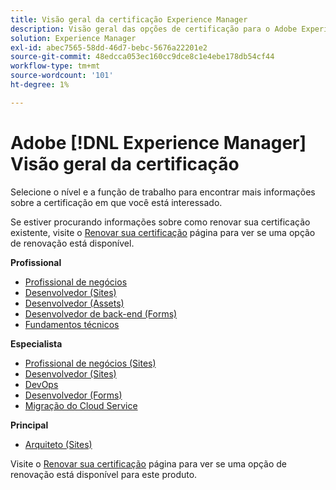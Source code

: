 ```yaml
---
title: Visão geral da certificação Experience Manager
description: Visão geral das opções de certificação para o Adobe Experience Manager
solution: Experience Manager
exl-id: abec7565-58dd-46d7-bebc-5676a22201e2
source-git-commit: 48edcca053ec160cc9dce8c1e4ebe178db54cf44
workflow-type: tm+mt
source-wordcount: '101'
ht-degree: 1%

---
```


# Adobe [!DNL Experience Manager] Visão geral da certificação

Selecione o nível e a função de trabalho para encontrar mais informações sobre a certificação em que você está interessado.

Se estiver procurando informações sobre como renovar sua certificação existente, visite o [Renovar sua certificação](/help/certifications/renew.md) página para ver se uma opção de renovação está disponível.

**Profissional**

* [Profissional de negócios](/help/certifications/aem/aem-p-business.md) <!--AD0-E126-->
* [Desenvolvedor (Sites)](/help/certifications/aem/aem-sites-p-developer.md) <!--AD0-E123-->
* [Desenvolvedor (Assets)](/help/certifications/aem/aem-assets-p-developer.md) <!--AD0-E129-->
* [Desenvolvedor de back-end (Forms)](/help/certifications/aem/aem-forms-p-bedeveloper.md) <!--AD0-E127-->
* [Fundamentos técnicos](/help/certifications/aem/aem-p-foundations.md) <!--AD0-E132-->

**Especialista**

* [Profissional de negócios (Sites)](/help/certifications/aem/aem-sites-e-business.md) <!--AD0-E121-->
* [Desenvolvedor (Sites)](/help/certifications/aem/aem-sites-e-developer.md) <!--AD0-E134-->
* [DevOps](/help/certifications/aem/aem-devops-e-engineer.md) <!--AD0-E124-->
* [Desenvolvedor (Forms)](/help/certifications/aem/aem-forms-e-developer.md) <!--AD0-E125-->
* [Migração do Cloud Service](/help/certifications/aem/aem-cs-e-migration.md) <!--AD0-E136-->

**Principal**

* [Arquiteto (Sites)](/help/certifications/aem/aem-sites-m-architect.md) <!--AD0-E117-->

Visite o [Renovar sua certificação](/help/certifications/renew.md) página para ver se uma opção de renovação está disponível para este produto.